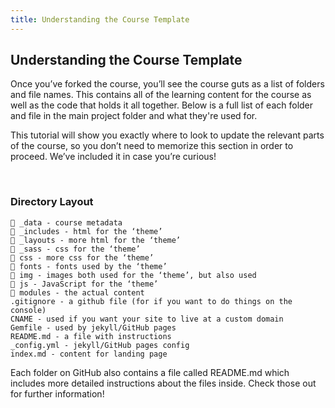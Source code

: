 ```yaml
---
title: Understanding the Course Template
---
```


## Understanding the Course Template

Once you’ve forked the course, you’ll see the course guts as a list of folders and file names. This contains all of the learning content for the course as well as the code that holds it all together. Below is a full list of each folder and file in the main project folder and what they're used for.

This tutorial will show you exactly where to look to update the relevant parts of the course, so you don’t need to memorize this section in order to proceed. We’ve included it in case you’re curious!

<br>

### Directory Layout

```
📁 _data - course metadata
📁 _includes - html for the ‘theme’
📁 _layouts - more html for the ‘theme’
📁 _sass - css for the ‘theme’
📁 css - more css for the ‘theme’
📁 fonts - fonts used by the ‘theme’
📁 img - images both used for the ‘theme’, but also used 
📁 js - JavaScript for the ‘theme’
📁 modules - the actual content
.gitignore - a github file (for if you want to do things on the console)
CNAME - used if you want your site to live at a custom domain
Gemfile - used by jekyll/GitHub pages
README.md - a file with instructions
_config.yml - jekyll/GitHub pages config
index.md - content for landing page
```

Each folder on GitHub also contains a file called README.md which includes more detailed instructions about the files inside. Check those out for further information!
